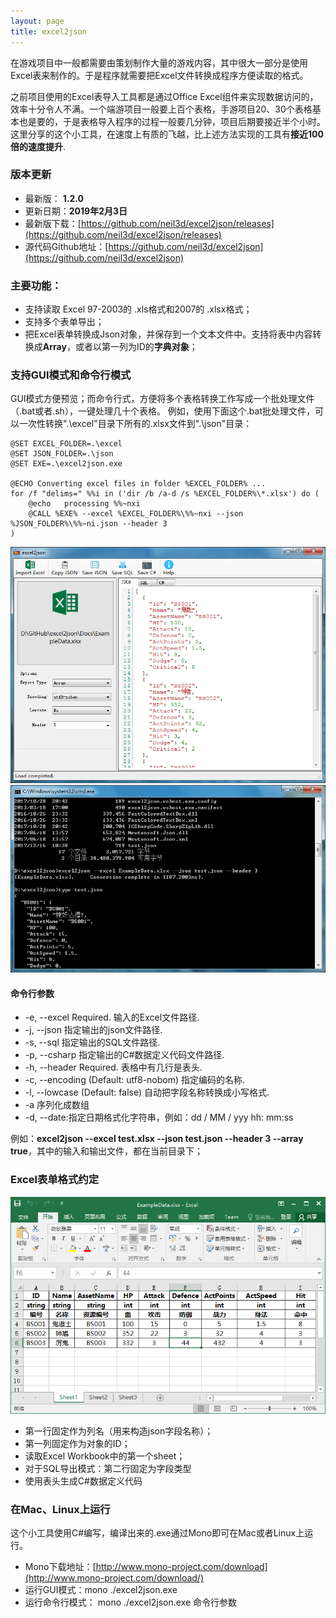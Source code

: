 ```yaml
---
layout: page
title: excel2json
---
```


在游戏项目中一般都需要由策划制作大量的游戏内容，其中很大一部分是使用Excel表来制作的。于是程序就需要把Excel文件转换成程序方便读取的格式。

之前项目使用的Excel表导入工具都是通过Office Excel组件来实现数据访问的，效率十分令人不满。一个端游项目一般要上百个表格，手游项目20、30个表格基本也是要的，于是表格导入程序的过程一般要几分钟，项目后期要接近半个小时。这里分享的这个小工具，在速度上有质的飞越，比上述方法实现的工具有**接近100倍的速度提升**.

### 版本更新

* 最新版：  **1.2.0**
* 更新日期：**2019年2月3日**
* 最新版下载：[https://github.com/neil3d/excel2json/releases](https://github.com/neil3d/excel2json/releases)
* 源代码Github地址：[https://github.com/neil3d/excel2json](https://github.com/neil3d/excel2json)


### 主要功能：

* 支持读取 Excel 97-2003的 .xls格式和2007的 .xlsx格式；
* 支持多个表单导出；
* 把Excel表单转换成Json对象，并保存到一个文本文件中。支持将表中内容转换成**Array**，或者以第一列为ID的**字典对象**；

### 支持GUI模式和命令行模式

GUI模式方便预览；而命令行式，方便将多个表格转换工作写成一个批处理文件（.bat或者.sh），一键处理几十个表格。
例如，使用下面这个.bat批处理文件，可以一次性转换".\excel"目录下所有的.xlsx文件到".\json"目录：  
```
@SET EXCEL_FOLDER=.\excel
@SET JSON_FOLDER=.\json
@SET EXE=.\excel2json.exe

@ECHO Converting excel files in folder %EXCEL_FOLDER% ...
for /f "delims=" %%i in ('dir /b /a-d /s %EXCEL_FOLDER%\*.xlsx') do (
    @echo   processing %%~nxi 
    @CALL %EXE% --excel %EXCEL_FOLDER%\%%~nxi --json %JSON_FOLDER%\%%~ni.json --header 3
)
```
  
![excel2json_gui](/assets/img/excel2json/gui.png)  
![excel2json_cmd](/assets/img/excel2json/cmd.png)  

#### 命令行参数
-  -e, --excel       Required. 输入的Excel文件路径.
-  -j, --json        指定输出的json文件路径.
-  -s, --sql         指定输出的SQL文件路径.
-  -p, --csharp      指定输出的C#数据定义代码文件路径.
-  -h, --header      Required. 表格中有几行是表头.
-  -c, --encoding    (Default: utf8-nobom) 指定编码的名称.
-  -l, --lowcase     (Default: false) 自动把字段名称转换成小写格式.
-  -a 序列化成数组
-  -d, --date:指定日期格式化字符串，例如：dd / MM / yyy hh: mm:ss


例如：**excel2json --excel test.xlsx --json test.json --header 3 --array true**，其中的输入和输出文件，都在当前目录下；


### Excel表单格式约定

![excel2json_example](/assets/img/excel2json/example_data.png)  

* 第一行固定作为列名（用来构造json字段名称）；
* 第一列固定作为对象的ID；
* 读取Excel Workbook中的第一个sheet；
* 对于SQL导出模式：第二行固定为字段类型
* 使用表头生成C#数据定义代码

### 在Mac、Linux上运行

这个小工具使用C#编写，编译出来的.exe通过Mono即可在Mac或者Linux上运行。
* Mono下载地址：[http://www.mono-project.com/download](http://www.mono-project.com/download/)
* 运行GUI模式：mono ./excel2json.exe
* 运行命令行模式： mono ./excel2json.exe 命令行参数

